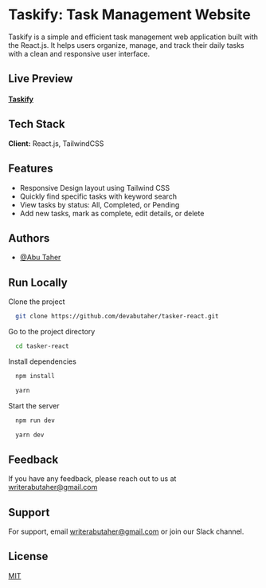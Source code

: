 
# Taskify: Task Management Website


Taskify is a simple and efficient task management web application built with the React.js. It helps users organize, manage, and track their daily tasks with a clean and responsive user interface.


## Live Preview

#### [Taskify]()


## Tech Stack

**Client:** React.js, TailwindCSS


## Features

- Responsive Design layout using Tailwind CSS
- Quickly find specific tasks with keyword search
- View tasks by status: All, Completed, or Pending
- Add new tasks, mark as complete, edit details, or delete


## Authors

- [@Abu Taher](https://www.github.com/devabutaher)


## Run Locally

Clone the project

```bash
  git clone https://github.com/devabutaher/tasker-react.git
```

Go to the project directory

```bash
  cd tasker-react
```

Install dependencies

```bash
  npm install
```
```bash
  yarn
```

Start the server

```bash
  npm run dev
```
```bash
  yarn dev
```


## Feedback

If you have any feedback, please reach out to us at writerabutaher@gmail.com


## Support

For support, email writerabutaher@gmail.com or join our Slack channel.


## License

[MIT](https://choosealicense.com/licenses/mit/)
